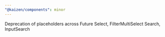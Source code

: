 ```yaml
---
"@kaizen/components": minor
---
```


Deprecation of placeholders across Future Select, FilterMultiSelect Search, InputSearch

